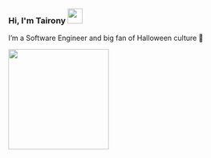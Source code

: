 ### Hi, I'm Tairony <img src="https://media.giphy.com/media/hvRJCLFzcasrR4ia7z/giphy.gif" width="30" >

I’m a Software Engineer and big fan of Halloween culture 🎃

<img src="https://media4.giphy.com/media/TexuCBs2uUjrw34gdU/giphy.gif" height="200" >

<!--
**tairony1/tairony1** is a ✨ _special_ ✨ repository because its `README.md` (this file) appears on your GitHub profile.
<img src="https://media1.giphy.com/media/v1.Y2lkPTc5MGI3NjExcHhpYWhqbnFzY3RrOTM2aTdoaWxveHA0eTM0aWZ4cTljbXFheWN1ZCZlcD12MV9pbnRlcm5hbF9naWZfYnlfaWQmY3Q9cw/lXiRqlFPhSYbt7ceQ/giphy.gif" height="200" >

Here are some ideas to get you started:

- 🔭 I’m currently working on ...
- 🌱 I’m currently learning ...
- 👯 I’m looking to collaborate on ...
- 🤔 I’m looking for help with ...
- 💬 Ask me about ...
- 📫 How to reach me: ...
- 😄 Pronouns: ...
- ⚡ Fun fact: ...
-->
